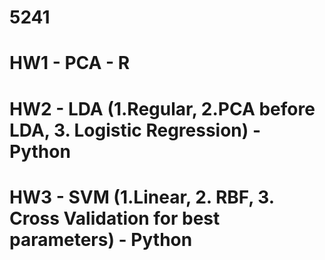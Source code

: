 # 5241
# HW1 - PCA - R
# HW2 - LDA (1.Regular, 2.PCA before LDA, 3. Logistic Regression) - Python
# HW3 - SVM (1.Linear, 2. RBF, 3. Cross Validation for best parameters) - Python
